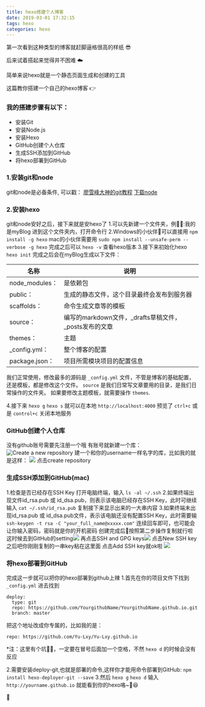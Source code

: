 ```yaml
---
title: hexo搭建个人博客
date: 2019-03-01 17:32:15
tags: hexo
categories: hexo
---
```


第一次看到这种类型的博客就赶脚逼格很高的样纸 😎

后来试着搭起来觉得并不困难 ☁️

简单来说hexo就是一个静态页面生成和创建的工具

这篇教你搭建一个自己的hexo博客 👉

<!-- more -->

### 我的搭建步骤有以下：
* 安装Git
* 安装Node.js
* 安装Hexo
* GitHub创建个人仓库
* 生成SSH添加到GitHub
* 将hexo部署到GitHub


### 1.安装git和node
git和node是必备条件, 可以戳：
[廖雪峰大神的git教程](https://www.liaoxuefeng.com/wiki/0013739516305929606dd18361248578c67b8067c8c017b000)
[下载node](http://nodejs.cn/download/)


### 2.安装hexo
git和node安好之后，接下来就是安hexo了
1.可以先新建一个文件夹，例🌰:我的是myBlog
进到这个文件夹内，打开命令行
2.Windows的小伙伴可以直接用 `npm install -g hexo`
mac的小伙伴需要用 `sudo npm install --unsafe-perm --verbose -g hexo`
完成之后可以 `hexo -v` 查看hexo版本
3.接下来初始化hexo `hexo init`
完成之后会在myBlog生成以下文件：

| 名称           | 说明                                                  |
| -------------- | ----------------------------------------------------- |
| node_modules： | 是依赖包                                              |
| public：       | 生成的静态文件，这个目录最终会发布到服务器            |
| scaffolds：    | 命令生成文章等的模板                                  |
| source：       | 编写的markdown文件，_drafts草稿文件，_posts发布的文章 |
| themes：       | 主题                                                  |
| _config.yml：  | 整个博客的配置                                        |
| package.json： | 项目所需模块项目的配置信息                            |

我们正常使用，修改最多的源码是 `_config.yml` 文件，不管是博客的基础配置，还是模板，都是修改这个文件。
`source` 是我们日常写文章要用的目录，是我们日常操作的文件夹。
如果要修改主题模板，就需要操作 `themes`.

4.接下来
`hexo g`
`hexo s`
就可以在本地 `http://localhost:4000` 预览了
`ctrl+c` 或是 `control+c` 关闭本地服务

### GitHub创建个人仓库
没有github账号需要先注册一个哦
有账号就新建一个库：
![Create a new repository](buildHexo/hexo1.jpg)
建一个和你的username一样名字的库，比如我的就是这样：
![](buildHexo/hexo2.jpg)
点击create repository

### 生成SSH添加到GitHub(mac)
1.检查是否已经存在SSH Key
打开电脑终端，输入 `ls -al ~/.ssh`
2.如果终端出现文件id_rsa.pub 或 id_dsa.pub，则表示该电脑已经存在SSH Key，此时可继续输入
`cat ~/.ssh/id_rsa.pub`
复制接下来显示出来的一大串内容
3.如果终端未出现id_rsa.pub 或 id_dsa.pub文件，表示该电脑还没有配置SSH Key，此时需要输
`ssh-keygen -t rsa -C "your_full_name@xxxxx.com"`
连续回车即可，也可能会让你输入密码，密码就是你的开机密码
创建完成后按照第二步操作复制就行啦
这时候去到GitHub的setting![](buildHexo/hexo3.jpg)
再点击SSH and GPG keys![](buildHexo/hexo4.jpg)
点击New SSH key之后吧你刚刚复制的一串key粘在这里面 点击Add SSH key就ok啦
![](buildHexo/hexo5.jpg)

### 将hexo部署到GitHub
完成这一步就可以把你的hexo部署到github上辣
1.首先在你的项目文件下找到 `_config.yml` 进去找到
```
deploy:
  type: git
  repo: https://github.com/YourgithubName/YourgithubName.github.io.git
  branch: master
```
把这个地址改成你专属的，比如我的是：
```
repo: https://github.com/Yu-Lxy/Yu-Lxy.github.io
```
*注：这里有个坑🕳，一定要在冒号后面加一个空格，不然 `hexo d` 的时候会没有反应

2.需要安装deploy-git,也就是部署的命令,这样你才能用命令部署到GitHub:
`npm install hexo-deployer-git --save`
3.然后
`hexo g`
`hexo d`
输入 `http://yourname.github.io` 就能看到你的hexo咯~😆


